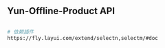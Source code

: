## Yun-Offline-Product API

## 

```bash
# 依赖插件
https://fly.layui.com/extend/selectn,selectm/#doc


```
